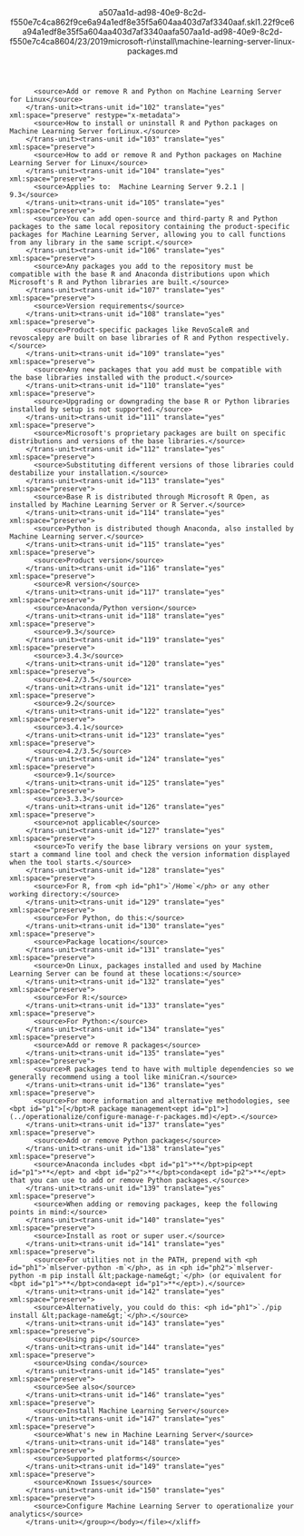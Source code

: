 <?xml version="1.0"?><xliff version="1.2" xmlns="urn:oasis:names:tc:xliff:document:1.2" xmlns:xsi="http://www.w3.org/2001/XMLSchema-instance" xsi:schemaLocation="urn:oasis:names:tc:xliff:document:1.2 xliff-core-1.2-transitional.xsd"><file datatype="xml" original="machine-learning-server-linux-packages.md" source-language="en-US" target-language="en-US"><header><tool tool-id="mdxliff" tool-name="mdxliff" tool-version="1.0-1931010" tool-company="Microsoft" /><xliffext:skl_file_name xmlns:xliffext="urn:microsoft:content:schema:xliffextensions">a507aa1d-ad98-40e9-8c2d-f550e7c4ca862f9ce6a94a1edf8e35f5a604aa403d7af3340aaf.skl</xliffext:skl_file_name><xliffext:version xmlns:xliffext="urn:microsoft:content:schema:xliffextensions">1.2</xliffext:version><xliffext:ms.openlocfilehash xmlns:xliffext="urn:microsoft:content:schema:xliffextensions">2f9ce6a94a1edf8e35f5a604aa403d7af3340aaf</xliffext:ms.openlocfilehash><xliffext:ms.sourcegitcommit xmlns:xliffext="urn:microsoft:content:schema:xliffextensions">a507aa1d-ad98-40e9-8c2d-f550e7c4ca86</xliffext:ms.sourcegitcommit><xliffext:ms.lasthandoff xmlns:xliffext="urn:microsoft:content:schema:xliffextensions">04/23/2019</xliffext:ms.lasthandoff><xliffext:ms.openlocfilepath xmlns:xliffext="urn:microsoft:content:schema:xliffextensions">microsoft-r\install\machine-learning-server-linux-packages.md</xliffext:ms.openlocfilepath></header><body><group id="content" extype="content"><trans-unit id="101" translate="yes" xml:space="preserve" restype="x-metadata">
          <source>Add or remove R and Python on Machine Learning Server for Linux</source>
        </trans-unit><trans-unit id="102" translate="yes" xml:space="preserve" restype="x-metadata">
          <source>How to install or uninstall R and Python packages on Machine Learning Server forLinux.</source>
        </trans-unit><trans-unit id="103" translate="yes" xml:space="preserve">
          <source>How to add or remove R and Python packages on Machine Learning Server for Linux</source>
        </trans-unit><trans-unit id="104" translate="yes" xml:space="preserve">
          <source>Applies to:  Machine Learning Server 9.2.1 | 9.3</source>
        </trans-unit><trans-unit id="105" translate="yes" xml:space="preserve">
          <source>You can add open-source and third-party R and Python packages to the same local repository containing the product-specific packages for Machine Learning Server, allowing you to call functions from any library in the same script.</source>
        </trans-unit><trans-unit id="106" translate="yes" xml:space="preserve">
          <source>Any packages you add to the repository must be compatible with the base R and Anaconda distributions upon which Microsoft's R and Python libraries are built.</source>
        </trans-unit><trans-unit id="107" translate="yes" xml:space="preserve">
          <source>Version requirements</source>
        </trans-unit><trans-unit id="108" translate="yes" xml:space="preserve">
          <source>Product-specific packages like RevoScaleR and revoscalepy are built on base libraries of R and Python respectively.</source>
        </trans-unit><trans-unit id="109" translate="yes" xml:space="preserve">
          <source>Any new packages that you add must be compatible with the base libraries installed with the product.</source>
        </trans-unit><trans-unit id="110" translate="yes" xml:space="preserve">
          <source>Upgrading or downgrading the base R or Python libraries installed by setup is not supported.</source>
        </trans-unit><trans-unit id="111" translate="yes" xml:space="preserve">
          <source>Microsoft's proprietary packages are built on specific distributions and versions of the base libraries.</source>
        </trans-unit><trans-unit id="112" translate="yes" xml:space="preserve">
          <source>Substituting different versions of those libraries could destabilize your installation.</source>
        </trans-unit><trans-unit id="113" translate="yes" xml:space="preserve">
          <source>Base R is distributed through Microsoft R Open, as installed by Machine Learning Server or R Server.</source>
        </trans-unit><trans-unit id="114" translate="yes" xml:space="preserve">
          <source>Python is distributed though Anaconda, also installed by Machine Learning server.</source>
        </trans-unit><trans-unit id="115" translate="yes" xml:space="preserve">
          <source>Product version</source>
        </trans-unit><trans-unit id="116" translate="yes" xml:space="preserve">
          <source>R version</source>
        </trans-unit><trans-unit id="117" translate="yes" xml:space="preserve">
          <source>Anaconda/Python version</source>
        </trans-unit><trans-unit id="118" translate="yes" xml:space="preserve">
          <source>9.3</source>
        </trans-unit><trans-unit id="119" translate="yes" xml:space="preserve">
          <source>3.4.3</source>
        </trans-unit><trans-unit id="120" translate="yes" xml:space="preserve">
          <source>4.2/3.5</source>
        </trans-unit><trans-unit id="121" translate="yes" xml:space="preserve">
          <source>9.2</source>
        </trans-unit><trans-unit id="122" translate="yes" xml:space="preserve">
          <source>3.4.1</source>
        </trans-unit><trans-unit id="123" translate="yes" xml:space="preserve">
          <source>4.2/3.5</source>
        </trans-unit><trans-unit id="124" translate="yes" xml:space="preserve">
          <source>9.1</source>
        </trans-unit><trans-unit id="125" translate="yes" xml:space="preserve">
          <source>3.3.3</source>
        </trans-unit><trans-unit id="126" translate="yes" xml:space="preserve">
          <source>not applicable</source>
        </trans-unit><trans-unit id="127" translate="yes" xml:space="preserve">
          <source>To verify the base library versions on your system, start a command line tool and check the version information displayed when the tool starts.</source>
        </trans-unit><trans-unit id="128" translate="yes" xml:space="preserve">
          <source>For R, from <ph id="ph1">`/Home`</ph> or any other working directory:</source>
        </trans-unit><trans-unit id="129" translate="yes" xml:space="preserve">
          <source>For Python, do this:</source>
        </trans-unit><trans-unit id="130" translate="yes" xml:space="preserve">
          <source>Package location</source>
        </trans-unit><trans-unit id="131" translate="yes" xml:space="preserve">
          <source>On Linux, packages installed and used by Machine Learning Server can be found at these locations:</source>
        </trans-unit><trans-unit id="132" translate="yes" xml:space="preserve">
          <source>For R:</source>
        </trans-unit><trans-unit id="133" translate="yes" xml:space="preserve">
          <source>For Python:</source>
        </trans-unit><trans-unit id="134" translate="yes" xml:space="preserve">
          <source>Add or remove R packages</source>
        </trans-unit><trans-unit id="135" translate="yes" xml:space="preserve">
          <source>R packages tend to have with multiple dependencies so we generally recommend using a tool like miniCran.</source>
        </trans-unit><trans-unit id="136" translate="yes" xml:space="preserve">
          <source>For more information and alternative methodologies, see <bpt id="p1">[</bpt>R package management<ept id="p1">](../operationalize/configure-manage-r-packages.md)</ept>.</source>
        </trans-unit><trans-unit id="137" translate="yes" xml:space="preserve">
          <source>Add or remove Python packages</source>
        </trans-unit><trans-unit id="138" translate="yes" xml:space="preserve">
          <source>Anaconda includes <bpt id="p1">**</bpt>pip<ept id="p1">**</ept> and <bpt id="p2">**</bpt>conda<ept id="p2">**</ept> that you can use to add or remove Python packages.</source>
        </trans-unit><trans-unit id="139" translate="yes" xml:space="preserve">
          <source>When adding or removing packages, keep the following points in mind:</source>
        </trans-unit><trans-unit id="140" translate="yes" xml:space="preserve">
          <source>Install as root or super user.</source>
        </trans-unit><trans-unit id="141" translate="yes" xml:space="preserve">
          <source>For utilities not in the PATH, prepend with <ph id="ph1">`mlserver-python -m`</ph>, as in <ph id="ph2">`mlserver-python -m pip install &lt;package-name&gt;`</ph> (or equivalent for <bpt id="p1">**</bpt>conda<ept id="p1">**</ept>).</source>
        </trans-unit><trans-unit id="142" translate="yes" xml:space="preserve">
          <source>Alternatively, you could do this: <ph id="ph1">`./pip install &lt;package-name&gt;`</ph>.</source>
        </trans-unit><trans-unit id="143" translate="yes" xml:space="preserve">
          <source>Using pip</source>
        </trans-unit><trans-unit id="144" translate="yes" xml:space="preserve">
          <source>Using conda</source>
        </trans-unit><trans-unit id="145" translate="yes" xml:space="preserve">
          <source>See also</source>
        </trans-unit><trans-unit id="146" translate="yes" xml:space="preserve">
          <source>Install Machine Learning Server</source>
        </trans-unit><trans-unit id="147" translate="yes" xml:space="preserve">
          <source>What's new in Machine Learning Server</source>
        </trans-unit><trans-unit id="148" translate="yes" xml:space="preserve">
          <source>Supported platforms</source>
        </trans-unit><trans-unit id="149" translate="yes" xml:space="preserve">
          <source>Known Issues</source>
        </trans-unit><trans-unit id="150" translate="yes" xml:space="preserve">
          <source>Configure Machine Learning Server to operationalize your analytics</source>
        </trans-unit></group></body></file></xliff>